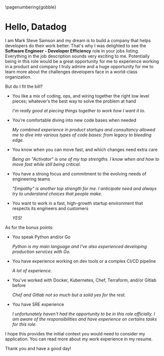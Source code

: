 \pagenumbering{gobble}

# Hello, Datadog

I am Mark Steve Samson and my dream is to build a company that helps developers do their work better. That's why I was delighted to see the __Software Engineer - Developer Efficiency__ role in your jobs listing. Everything in the job description sounds very exciting to me. Potentially being in this role would be a great opportunity for me to experience working in a product and company I truly admire and a huge opportunity for me to learn more about the challenges developers face in a world-class organization.

But do I fit the bill? 

- You like a mix of coding, ops, and wiring together the right low level pieces; whatever’s the best way to solve the problem at hand

  _I'm really good at piecing things together to work how I want it to._

- You’re comfortable diving into new code bases when needed

  _My combined experience in product startups and consultancy allowed me to dive into various types of code bases: from legacy to bleeding edge._

- You know when you can move fast, and which changes need extra care

  _Being an "Activator" is one of my top strengths. I know when and how to move fast while still being critical._

- You have a strong focus and commitment to the evolving needs of engineering teams

  _"Empathy" is another top strength for me. I anticipate need and always try to understand choices that people make._

- You want to work in a fast, high-growth startup environment that respects its engineers and customers 

  _YES!_

As for the bonus points:

- You speak Python and/or Go

  _Python is my main language and I've also experienced developing production services with Go._

- You have experience working on dev tools or a complex CI/CD pipeline

  _A lot of experience._

- You've worked with Docker, Kubernetes, Chef, Terraform, and/or Gitlab before

  _Chef and Gitlab not so much but a solid yes for the rest._

- You have SRE experience

  _I unfortunately haven't had the opportunity to be in this role officially. I am aware of the responsibilities and have experience on certains tasks for this role._

I hope this provides the initial context you would need to consider my application. You can read more about my work experience in my resume.

Thank you and have a good day!